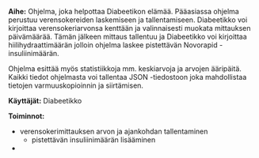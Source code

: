 **Aihe:** Ohjelma, joka helpottaa Diabeetikon elämää. Pääasiassa ohjelma perustuu verensokereiden laskemiseen ja tallentamiseen. Diabeetikko voi kirjoittaa verensokeriarvonsa kenttään ja valinnaisesti muokata mittauksen päivämäärää. Tämän jälkeen mittaus tallentuu ja Diabeetikko voi kirjoittaa hiilihydraattimäärän jolloin ohjelma laskee pistettävän Novorapid -insuliinimäärän.

Ohjelma esittää myös statistiikkoja mm. keskiarvoja ja arvojen ääripäitä. Kaikki tiedot ohjelmasta voi tallentaa JSON -tiedostoon joka mahdollistaa tietojen varmuuskopioinnin ja siirtämisen.

**Käyttäjät:** Diabeetikko

**Toiminnot:**
* verensokerimittauksen arvon ja ajankohdan tallentaminen
  * pistettävän insuliinimäärän lisääminen
* 
